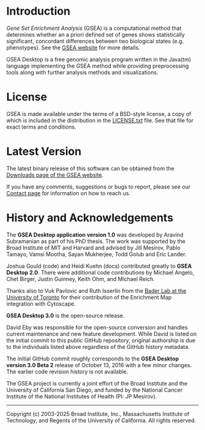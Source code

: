 #  Introduction

*Gene Set Enrichment Analysis* (GSEA) is a computational method that determines whether an a priori defined set of genes shows statistically significant, concordant differences between two biological states (e.g. phenotypes).  See the [GSEA website](http://www.gsea-msigdb.org) for more details.


GSEA Desktop is a free genomic analysis program written in the Java(tm) language implementing the GSEA method while providing preprocessing tools along with further analysis methods and visualizations.

# License

GSEA is made available under the terms of a BSD-style license, a copy of which is included in the distribution in the [LICENSE.txt](LICENSE.txt) file.  See that file for exact terms and conditions.

#  Latest Version
The latest binary release of this software can be obtained from the [Downloads page of the GSEA website](http://www.gsea-msigdb.org/gsea/downloads.jsp).

If you have any comments, suggestions or bugs to report, please see our [Contact page](http://www.gsea-msigdb.org/gsea/contact.jsp) for information on how to reach us.

# History and Acknowledgements

The **GSEA Desktop application version 1.0** was developed by Aravind Subramanian as part of his PhD thesis.  The work was supported by the Broad Institute of MIT and Harvard and advised by Jill Mesirov, Pablo Tamayo, Vamsi Mootha, Sayan Mukherjee, Todd Golub and Eric Lander.

Joshua Gould (code) and Heidi Kuehn (docs) contributed greatly to **GSEA Desktop 2.0**.  There were additional code contributions by Michael Angelo, Chet Birger, Justin Guinney, Keith Ohm, and Michael Reich.  

Thanks also to Vuk Pavlovic and Ruth Isserlin from the [Bader Lab at the University of Toronto](http://baderlab.org/) for their contribution of the Enrichment Map integration with Cytoscape.

**GSEA Desktop 3.0** is the open-source release.  

David Eby was responsible for the open-source conversion and handles current maintenance and new feature development. 
While David is listed on the initial commit to this public GitHub repository, original authorship is due to the 
individuals listed above regardless of the GitHub history metadata.

The initial GitHub commit roughly corresponds to the **GSEA Desktop version 3.0 Beta 2** release of October 13, 2016 with a few minor changes. The earlier code revision history is not available.

The GSEA project is currently a joint effort of the Broad Institute and the University of California San Diego, and funded by the National Cancer Institute of the National Institutes of Health (PI: JP Mesirov).

------
Copyright (c) 2003-2025 Broad Institute, Inc., Massachusetts Institute of Technology, and Regents of the University of California.  All rights reserved.
